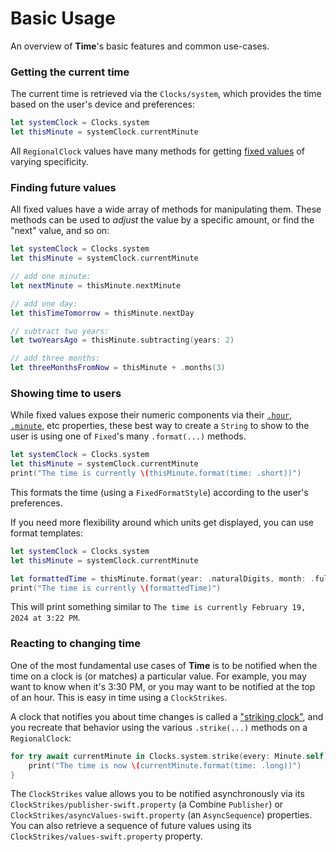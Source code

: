 # Basic Usage

An overview of **Time**'s basic features and common use-cases.

### Getting the current time

The current time is retrieved via the ``Clocks/system``, which provides the time based on the user's device and preferences:

```swift
let systemClock = Clocks.system
let thisMinute = systemClock.currentMinute
```

All ``RegionalClock`` values have many methods for getting [fixed values](<doc:Fixed>) of varying specificity.

### Finding future values

All fixed values have a wide array of methods for manipulating them. These methods can be used to *adjust* the value by a specific amount, or find the "next" value, and so on:

```swift
let systemClock = Clocks.system
let thisMinute = systemClock.currentMinute

// add one minute:
let nextMinute = thisMinute.nextMinute

// add one day:
let thisTimeTomorrow = thisMinute.nextDay

// subtract two years:
let twoYearsAgo = thisMinute.subtracting(years: 2)

// add three months:
let threeMonthsFromNow = thisMinute + .months(3)
```

### Showing time to users

While fixed values expose their numeric components via their [`.hour`](<doc:Fixed/hour>), [`.minute`](<doc:Fixed/minute>), etc properties, these best way to create a `String` to show to the user is using one of ``Fixed``'s many `.format(...)` methods.

```swift
let systemClock = Clocks.system
let thisMinute = systemClock.currentMinute
print("The time is currently \(thisMinute.format(time: .short))")
```

This formats the time (using a ``FixedFormatStyle``) according to the user's preferences.

If you need more flexibility around which units get displayed, you can use format templates:

```swift
let systemClock = Clocks.system
let thisMinute = systemClock.currentMinute

let formattedTime = thisMinute.format(year: .naturalDigits, month: .fullName, day: .naturalDigits, hour: .naturalDigits, minute: .twoDigits)
print("The time is currently \(formattedTime)")
```

This will print something similar to `The time is currently February 19, 2024 at 3:22 PM`.

### Reacting to changing time

One of the most fundamental use cases of **Time** is to be notified when the time on a clock is (or matches) a particular value. For example, you may want to know when it's 3:30 PM, or you may want to be notified at the top of an hour. This is easy in time using a ``ClockStrikes``.

A clock that notifies you about time changes is called a ["striking clock"](https://en.wikipedia.org/wiki/Striking_clock), and you recreate that behavior using the various `.strike(...)` methods on a ``RegionalClock``:

```swift
for try await currentMinute in Clocks.system.strike(every: Minute.self).asyncValue {
    print("The time is now \(currentMinute.format(time: .long))")
}
```

The ``ClockStrikes`` value allows you to be notified asynchronously via its ``ClockStrikes/publisher-swift.property`` (a Combine `Publisher`) or ``ClockStrikes/asyncValues-swift.property`` (an `AsyncSequence`) properties. You can also retrieve a sequence of future values using its ``ClockStrikes/values-swift.property`` property.
